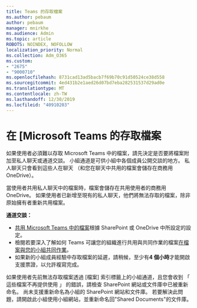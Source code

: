 ```yaml
---
title: Teams 的存取檔案
ms.author: pebaum
author: pebaum
manager: mnirkhe
ms.audience: Admin
ms.topic: article
ROBOTS: NOINDEX, NOFOLLOW
localization_priority: Normal
ms.collection: Adm_O365
ms.custom:
- "2675"
- "9000710"
ms.openlocfilehash: 8731cad13ad5bacb7f69b70c91d50524ce38d558
ms.sourcegitcommit: 4ed431b2e1aed26d07bd7eba282531537d29ad0e
ms.translationtype: MT
ms.contentlocale: zh-TW
ms.lasthandoff: 12/30/2019
ms.locfileid: "40910203"
---
```

# <a name="accessing-files-in-microsoft-teams"></a>在 [Microsoft Teams 的存取檔案

如果使用者必須難以存取 Microsoft Teams 中的檔案，請先決定是否要將檔案附加至私人聊天或通道交談。 小組通道是可供小組中各個成員公開交談的地方。 私人聊天只會看到這些人在聊天 （和您在聊天中共用的檔案會儲存在商務用 OneDrive）。

當使用者共用私人聊天中的檔案時，檔案會儲存在共用使用者的商務用 OneDrive。 如果使用者已新增至現有的私人聊天，他們將無法存取的檔案，除非原始擁有者重新共用檔案。    

**通道交談：**

- [共用 Microsoft Teams 中的檔案](https://docs.microsoft.com/MicrosoftTeams/sharing-files-in-teams)根據 SharePoint 或 OneDrive 中所設定的設定。 
- 檢閱若要深入了解如何 Teams 可讓您的組織進行共用與共同作業的檔案[在檔案與您的小組共同作業](https://support.office.com/article/Collaborate-on-files-with-your-Team-9b200289-dbac-4823-85bd-628a5c7bb0ae)。 
- 如果新的小組成員經驗中存取檔案的延遲，請稍候，至少有**4 個小時**才能開啟支援票證，以允許複寫完成。 

如果使用者先前無法存取檔案透過 [檔案] 索引標籤上的小組通道，且您會收到 「 這些檔案不再提供使用 」 的錯誤，請檢查 SharePoint 網站或文件庫中已被重新命名。 尚未支援重新命名為小組的 SharePoint 網站和文件庫。 若要解決此問題，請開啟此小組使用小組網站，並重新命名回"Shared Documents"的文件庫。